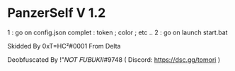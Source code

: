 # PanzerSelf V 1.2

1 : go on config.json complet : token ; color ; etc .. 
2 : go on launch start.bat 

Skidded By 0xT=HC²#0001 From Delta 

Deobfuscated By !"𝑁𝑂𝑇 𝐹𝑈𝐵𝑈𝐾𝐼𝐼#9748 ( Discord: https://dsc.gg/tomori )
